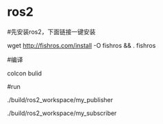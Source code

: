 # ros2

#先安装ros2，下面链接一键安装

wget http://fishros.com/install -O fishros && . fishros



#编译

colcon bulid


#run

./build/ros2_workspace/my_publisher

./build/ros2_workspace/my_subscriber